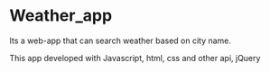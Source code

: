 # Weather_app

Its a web-app that can search weather based on city name. 

This app developed with Javascript, html, css and other api, jQuery
